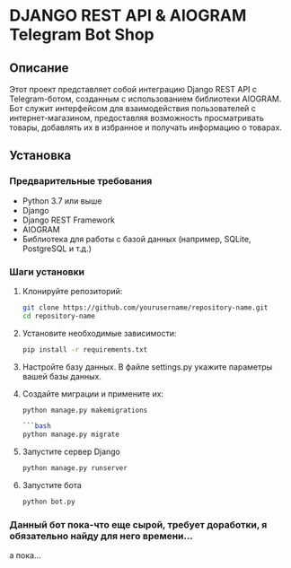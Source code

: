 # DJANGO REST API & AIOGRAM Telegram Bot Shop

## Описание

Этот проект представляет собой интеграцию Django REST API с Telegram-ботом, созданным с использованием библиотеки AIOGRAM. Бот служит интерфейсом для взаимодействия пользователей с интернет-магазином, предоставляя возможность просматривать товары, добавлять их в избранное и получать информацию о товарах.

## Установка

### Предварительные требования

- Python 3.7 или выше
- Django
- Django REST Framework
- AIOGRAM
- Библиотека для работы с базой данных (например, SQLite, PostgreSQL и т.д.)

### Шаги установки

1. Клонируйте репозиторий:
   ```bash
   git clone https://github.com/yourusername/repository-name.git
   cd repository-name


2. Установите необходимые зависимости:
    ```bash
    pip install -r requirements.txt

3. Настройте базу данных. В файле settings.py укажите параметры вашей базы данных.

4. Создайте миграции и примените их:
    ```bash
    python manage.py makemigrations

    ```bash
    python manage.py migrate

5. Запустите сервер Django
    ```bash
    python manage.py runserver

6. Запустите бота
    ```bash
    python bot.py

### Данный бот пока-что еще сырой, требует доработки, я обязательно найду для него времени...
а пока...

